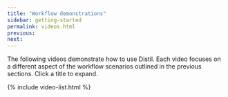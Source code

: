 ```yaml
---
title: "Workflow demonstrations"
sidebar: getting-started
permalink: videos.html
previous:
next:
---
```


The following videos demonstrate how to use Distil. Each video focuses on a different aspect of the workflow scenarios outlined in the previous sections. Click a title to expand.

{% include video-list.html %}
